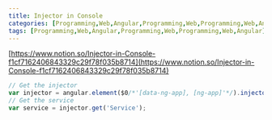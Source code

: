 ```yaml
---
title: Injector in Console
categories: [Programming,Web,Angular,Programming,Web,Programming,Web,Angular]
tags: [Programming,Web,Angular,Programming,Web,Programming,Web,Angular]
---
```


[https://www.notion.so/Injector-in-Console-f1cf7162406843329c29f78f035b8714](https://www.notion.so/Injector-in-Console-f1cf7162406843329c29f78f035b8714)


```javascript
// Get the injector
var injector = angular.element($0/*'[data-ng-app], [ng-app]'*/).injector();
// Get the service
var service = injector.get('Service');
```

